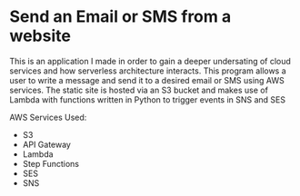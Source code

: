 # Send an Email or SMS from a website

This is an application I made in order to gain a deeper undersating of cloud services and how serverless architecture interacts.
This program allows a user to write a message and send it to a desired email or SMS using AWS services. The static site is hosted via an S3 bucket and makes use of Lambda with functions written in Python to trigger events in SNS and SES



AWS Services Used:
 - S3
 - API Gateway
 - Lambda
 - Step Functions
 - SES
 - SNS
